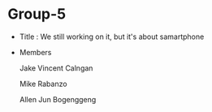 # Group-5
+ Title : We still working on it, but it's about samartphone
+ Members

    Jake Vincent Calngan

    Mike Rabanzo

    Allen Jun Bogenggeng
